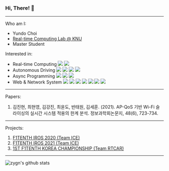 ### Hi, There! 👋
---
Who am I:

- Yundo Choi
- [Real-time Computing Lab @ KNU](http://rtc.knu.ac.kr)
- Master Student

Interested in:

- Real-time Computing <a><img src="https://img.shields.io/badge/C++-00599C?style=flat-square&logo=C%2B%2B&logoColor=white"/> <img src="https://img.shields.io/badge/Linux-FCC624?style=flat-square&logo=Linux&logoColor=black"/></a>
- Autonomous Driving <a><img src="https://img.shields.io/badge/ROS-22314E?style=flat-square&logo=ROS&logoColor=white"/> <img src="https://img.shields.io/badge/Python-3776AB?style=flat-square&logo=Python&logoColor=white"/> <img src="https://img.shields.io/badge/C++-00599C?style=flat-square&logo=C%2B%2B&logoColor=white"/> <img src="https://img.shields.io/badge/Docker-2496ED?style=flat-square&logo=Docker&logoColor=white"/></a>
- Async Programming <a><img src="https://img.shields.io/badge/Discord-5865F2?style=flat-square&logo=Discord&logoColor=white"/> <img src="https://img.shields.io/badge/Python-3776AB?style=flat-square&logo=Python&logoColor=white"/> <img src="https://img.shields.io/badge/Ruby-CC342D?style=flat-square&logo=Ruby&logoColor=white"/> </a>
- Web & Network System <a><img src="https://img.shields.io/badge/Python-3776AB?style=flat-square&logo=Python&logoColor=white"/> <img src="https://img.shields.io/badge/Flask-000000?style=flat-square&logo=Flask&logoColor=white"/> <img src="https://img.shields.io/badge/Ruby-CC342D?style=flat-square&logo=Ruby&logoColor=white"/>  <img src="https://img.shields.io/badge/Sinatra-000000?style=flat-square&logo=Ruby-Sinatra&logoColor=white"/> <img src="https://img.shields.io/badge/SQLite-003B57?style=flat-square&logo=SQLite&logoColor=white"/> <img src="https://img.shields.io/badge/Nginx-009639?style=flat-square&logo=Nginx&logoColor=white"/> <img src="https://img.shields.io/badge/Docker-2496ED?style=flat-square&logo=Docker&logoColor=white"/></a>


---
Papers:

1. 김진현, 최현영, 김강진, 최윤도, 반태원, 김세훈. (2021). AP-QoS 기반 Wi-Fi 슬라이싱의 실시간 시스템 적용의 한계 분석. 정보과학회논문지, 48(6), 723-734.

---
Projects:

1. [F1TENTH IROS 2020 (Team ICE)](https://f1tenth.org/iros2020.html)
2. [F1TENTH IROS 2021 (Team ICE)](https://iros2021.f1tenth.org/results.html#virtual-results)
3. [1ST F1TENTH KOREA CHAMPIONSHIP (Team RTCAR)](http://korea-race.f1tenth.org/)
---

![zygn's github stats](https://github-readme-stats.vercel.app/api?username=zygn&show_icons=true&theme=vue)
